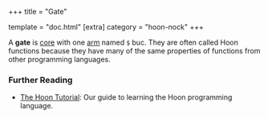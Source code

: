 +++
title = "Gate"

template = "doc.html"
[extra]
category = "hoon-nock"
+++

A **gate** is [core](/docs/glossary/core) with one [arm](/docs/glossary/arm)
named `$` buc. They are often called Hoon functions because they have many of
the same properties of functions from other programming languages.

### Further Reading

- [The Hoon Tutorial](/docs/hoon/hoon-school/): Our guide to learning the Hoon 
programming language.
